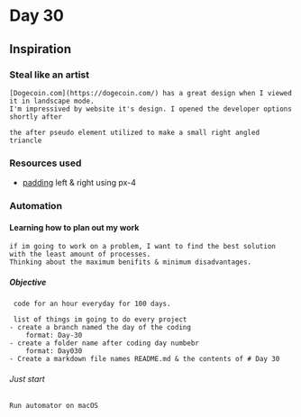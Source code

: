 # Day 30

## Inspiration

### Steal like an artist

    [Dogecoin.com](https://dogecoin.com/) has a great design when I viewed it in landscape mode.
    I'm impressived by website it's design. I opened the developer options shortly after  

    the after pseudo element utilized to make a small right angled triancle 


### Resources used

- [padding](https://getbootstrap.com/docs/5.2/utilities/spacing/#margin-and-padding) left & right using px-4 

### Automation 

#### Learning how to plan out my work

    if im going to work on a problem, I want to find the best solution with the least amount of processes.
    Thinking about the maximum benifits & minimum disadvantages.
   
   
   ##### Objective

     code for an hour everyday for 100 days.

     list of things im going to do every project
    - create a branch named the day of the coding
        format: Day-30        
    - create a folder name after coding day numbebr
        format: Day030
    - Create a markdown file names README.md & the contents of # Day 30
    

###### Just start 

    Run automator on macOS 